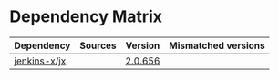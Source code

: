 # Dependency Matrix

Dependency | Sources | Version | Mismatched versions
---------- | ------- | ------- | -------------------
[jenkins-x/jx](https://github.com/jenkins-x/jx.git) |  | [2.0.656](https://github.com/jenkins-x/jx/releases/tag/v2.0.656) | 

